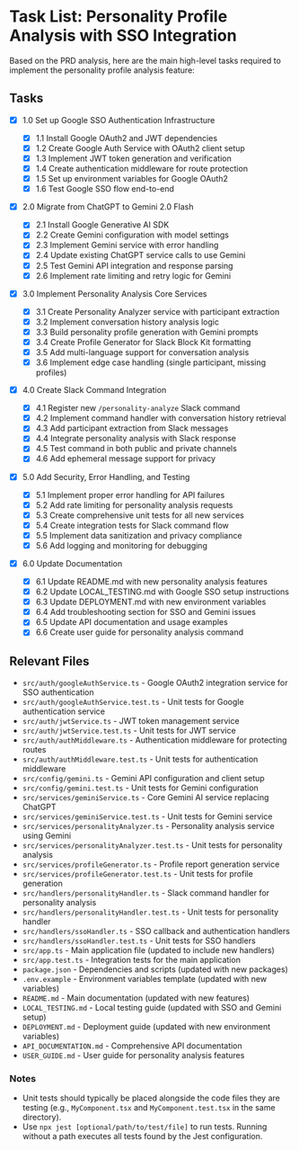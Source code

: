 # Task List: Personality Profile Analysis with SSO Integration

Based on the PRD analysis, here are the main high-level tasks required to implement the personality profile analysis feature:

## Tasks

- [x] 1.0 Set up Google SSO Authentication Infrastructure

  - [x] 1.1 Install Google OAuth2 and JWT dependencies
  - [x] 1.2 Create Google Auth Service with OAuth2 client setup
  - [x] 1.3 Implement JWT token generation and verification
  - [x] 1.4 Create authentication middleware for route protection
  - [x] 1.5 Set up environment variables for Google OAuth2
  - [x] 1.6 Test Google SSO flow end-to-end

- [x] 2.0 Migrate from ChatGPT to Gemini 2.0 Flash

  - [x] 2.1 Install Google Generative AI SDK
  - [x] 2.2 Create Gemini configuration with model settings
  - [x] 2.3 Implement Gemini service with error handling
  - [x] 2.4 Update existing ChatGPT service calls to use Gemini
  - [x] 2.5 Test Gemini API integration and response parsing
  - [x] 2.6 Implement rate limiting and retry logic for Gemini

- [x] 3.0 Implement Personality Analysis Core Services

  - [x] 3.1 Create Personality Analyzer service with participant extraction
  - [x] 3.2 Implement conversation history analysis logic
  - [x] 3.3 Build personality profile generation with Gemini prompts
  - [x] 3.4 Create Profile Generator for Slack Block Kit formatting
  - [x] 3.5 Add multi-language support for conversation analysis
  - [x] 3.6 Implement edge case handling (single participant, missing profiles)

- [x] 4.0 Create Slack Command Integration

  - [x] 4.1 Register new `/personality-analyze` Slack command
  - [x] 4.2 Implement command handler with conversation history retrieval
  - [x] 4.3 Add participant extraction from Slack messages
  - [x] 4.4 Integrate personality analysis with Slack response
  - [x] 4.5 Test command in both public and private channels
  - [x] 4.6 Add ephemeral message support for privacy

- [x] 5.0 Add Security, Error Handling, and Testing

  - [x] 5.1 Implement proper error handling for API failures
  - [x] 5.2 Add rate limiting for personality analysis requests
  - [x] 5.3 Create comprehensive unit tests for all new services
  - [x] 5.4 Create integration tests for Slack command flow
  - [x] 5.5 Implement data sanitization and privacy compliance
  - [x] 5.6 Add logging and monitoring for debugging

- [x] 6.0 Update Documentation
  - [x] 6.1 Update README.md with new personality analysis features
  - [x] 6.2 Update LOCAL_TESTING.md with Google SSO setup instructions
  - [x] 6.3 Update DEPLOYMENT.md with new environment variables
  - [x] 6.4 Add troubleshooting section for SSO and Gemini issues
  - [x] 6.5 Update API documentation and usage examples
  - [x] 6.6 Create user guide for personality analysis command

## Relevant Files

- `src/auth/googleAuthService.ts` - Google OAuth2 integration service for SSO authentication
- `src/auth/googleAuthService.test.ts` - Unit tests for Google authentication service
- `src/auth/jwtService.ts` - JWT token management service
- `src/auth/jwtService.test.ts` - Unit tests for JWT service
- `src/auth/authMiddleware.ts` - Authentication middleware for protecting routes
- `src/auth/authMiddleware.test.ts` - Unit tests for authentication middleware
- `src/config/gemini.ts` - Gemini API configuration and client setup
- `src/config/gemini.test.ts` - Unit tests for Gemini configuration
- `src/services/geminiService.ts` - Core Gemini AI service replacing ChatGPT
- `src/services/geminiService.test.ts` - Unit tests for Gemini service
- `src/services/personalityAnalyzer.ts` - Personality analysis service using Gemini
- `src/services/personalityAnalyzer.test.ts` - Unit tests for personality analysis
- `src/services/profileGenerator.ts` - Profile report generation service
- `src/services/profileGenerator.test.ts` - Unit tests for profile generation
- `src/handlers/personalityHandler.ts` - Slack command handler for personality analysis
- `src/handlers/personalityHandler.test.ts` - Unit tests for personality handler
- `src/handlers/ssoHandler.ts` - SSO callback and authentication handlers
- `src/handlers/ssoHandler.test.ts` - Unit tests for SSO handlers
- `src/app.ts` - Main application file (updated to include new handlers)
- `src/app.test.ts` - Integration tests for the main application
- `package.json` - Dependencies and scripts (updated with new packages)
- `.env.example` - Environment variables template (updated with new variables)
- `README.md` - Main documentation (updated with new features)
- `LOCAL_TESTING.md` - Local testing guide (updated with SSO and Gemini setup)
- `DEPLOYMENT.md` - Deployment guide (updated with new environment variables)
- `API_DOCUMENTATION.md` - Comprehensive API documentation
- `USER_GUIDE.md` - User guide for personality analysis features

### Notes

- Unit tests should typically be placed alongside the code files they are testing (e.g., `MyComponent.tsx` and `MyComponent.test.tsx` in the same directory).
- Use `npx jest [optional/path/to/test/file]` to run tests. Running without a path executes all tests found by the Jest configuration.
